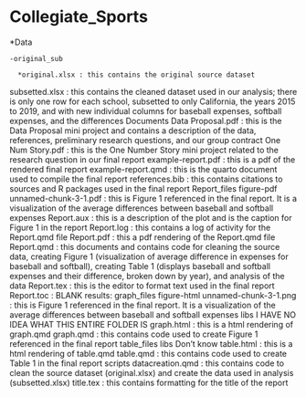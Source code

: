 # Collegiate_Sports


  *Data
  
    -original_sub
    
      *original.xlsx : this contains the original source dataset 
subsetted.xlsx : this contains the cleaned dataset used in our analysis; there is only one row for each school, subsetted to only California, the years 2015 to 2019, and with new individual columns for baseball expenses, softball expenses, and the differences
Documents
Data Proposal.pdf : this is the Data Proposal mini project and contains a description of the data, references, preliminary research questions, and our group contract
One Num Story.pdf : this is the One Number Story mini project related to the research question in our final report
example-report.pdf : this is a pdf of the rendered final report
example-report.qmd : this is the quarto document used to compile the final report
references.bib : this contains citations to sources and R packages used in the final report
Report_files
figure-pdf
unnamed-chunk-3-1.pdf : this is Figure 1 referenced in the final report. It is a visualization of the average differences between baseball and softball expenses
Report.aux : this is a description of  the plot and is the caption for Figure 1 in the report
Report.log : this contains a log of activity for the Report.qmd file
Report.pdf : this a pdf rendering of the Report.qmd file
Report.qmd : this documents and contains code for cleaning the source data, creating Figure 1 (visualization of average difference in expenses for baseball and softball), creating Table 1 (displays baseball and softball expenses and their difference, broken down by year), and analysis of the data
Report.tex : this is the editor to format text used in the final report
Report.toc : BLANK
results:
graph_files
figure-html
unnamed-chunk-3-1.png : this is Figure 1 referenced in the final report. It is a visualization of the average differences between baseball and softball expenses
libs
I HAVE NO IDEA WHAT THIS ENTIRE FOLDER IS
graph.html : this is a html rendering of graph.qmd
graph.qmd : this contains code used to create Figure 1 referenced in the final report
table_files
libs
Don’t know
table.html : this is a html rendering of table.qmd
table.qmd : this contains code used to create Table 1 in the final report
scripts
datacreation.qmd : this contains code to clean the source dataset (original.xlsx) and create the data used in analysis (subsetted.xlsx)
title.tex : this contains formatting for the title of the report
